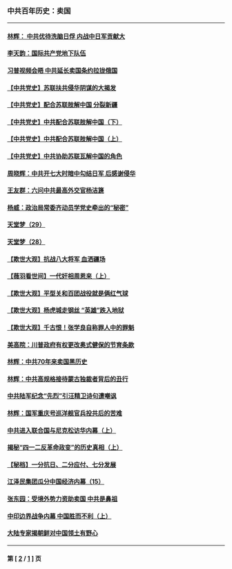 ### 中共百年历史：卖国
---
#### [林辉： 中共优待洗脑日俘 内战中日军贡献大](../../pages/nf1176117/n13624644.md?01270430) 
#### [李天韵：国际共产党地下队伍](../../pages/nf1176117/n13611808.md?01270430) 
#### [习普视频会晤 中共延长卖国条约拉拢俄国](../../pages/nf1176117/n13060971.md?01270430) 
#### [【中共党史】苏联扶共侵华阴谋的大揭发](../../pages/nf1176117/n13056050.md?01270430) 
#### [【中共党史】配合苏联肢解中国 分裂新疆](../../pages/nf1176117/n13040700.md?01270430) 
#### [【中共党史】中共配合苏联肢解中国（下）](../../pages/nf1176117/n13035660.md?01270430) 
#### [【中共党史】中共配合苏联肢解中国（上）](../../pages/nf1176117/n13030262.md?01270430) 
#### [【中共党史】中共协助苏联瓦解中国的角色](../../pages/nf1176117/n13018109.md?01270430) 
#### [周晓辉：中共开七大时暗中勾结日军 后感谢侵华](../../pages/nf1176117/n12921960.md?01270430) 
#### [王友群：六问中共最高外交官杨洁篪](../../pages/nf1176117/n12836495.md?01270430) 
#### [杨威：政治局常委齐动员学党史牵出的“秘密”](../../pages/nf1176117/n12764642.md?01270430) 
#### [天堂梦（29）](../../pages/nf1176117/n12408465.md?01270430) 
#### [天堂梦（28）](../../pages/nf1176117/n12408309.md?01270430) 
#### [【欺世大观】抗战八大将军 血洒疆场](../../pages/nf1176117/n12357044.md?01270430) 
#### [【薇羽看世间】一代奸相周恩来（上）](../../pages/nf1176117/n12401109.md?01270430) 
#### [【欺世大观】平型关和百团战役就是俩红气球](../../pages/nf1176117/n12359157.md?01270430) 
#### [【欺世大观】杨虎城走钢丝 “英雄”跌入地狱](../../pages/nf1176117/n12358840.md?01270430) 
#### [【欺世大观】千古恨！张学良自称罪人中的罪魁](../../pages/nf1176117/n12358629.md?01270430) 
#### [美高院：川普政府有权更改奥式健保的节育条款](../../pages/nf1176117/n12242171.md?01270430) 
#### [林辉：中共70年来卖国黑历史](../../pages/nf1176117/n11552181.md?01270430) 
#### [林辉：中共高规格接待蒙古独裁者背后的丑行](../../pages/nf1176117/n11225005.md?01270430) 
#### [中共陆军纪念“先烈”引汪精卫诗句遭嘲讽](../../pages/nf1176117/n11153345.md?01270430) 
#### [林辉：国军重庆号巡洋舰官兵投共后的苦难](../../pages/nf1176117/n10997801.md?01270430) 
#### [中共进入联合国与尼克松访华内幕（上）](../../pages/nf1176117/n10138788.md?01270430) 
#### [揭秘“四一二反革命政变”的历史真相（上）](../../pages/nf1176117/n9996650.md?01270430) 
#### [【秘档】一分抗日、二分应付、七分发展](../../pages/nf1176117/n9331484.md?01270430) 
#### [江泽民集团瓜分中国经济内幕（15）](../../pages/nf1176117/n9268584.md?01270430) 
#### [张东园：受境外势力资助卖国 中共是鼻祖](../../pages/nf1176117/n9272480.md?01270430) 
#### [中印边界战争内幕 中国胜而不利（上）](../../pages/nf1176117/n9252458.md?01270430) 
#### [大陆专家揭朝鲜对中国领土有野心](../../pages/nf1176117/n9074056.md?01270430) 

---
#### 第 [ [2](./2.md?01270430) / [1](./1.md?01270430) ] 页
